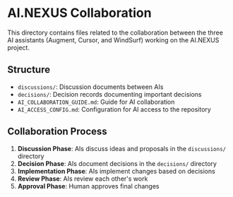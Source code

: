 # AI.NEXUS Collaboration

This directory contains files related to the collaboration between the three AI assistants (Augment, Cursor, and WindSurf) working on the AI.NEXUS project.

## Structure

- `discussions/`: Discussion documents between AIs
- `decisions/`: Decision records documenting important decisions
- `AI_COLLABORATION_GUIDE.md`: Guide for AI collaboration
- `AI_ACCESS_CONFIG.md`: Configuration for AI access to the repository

## Collaboration Process

1. **Discussion Phase**: AIs discuss ideas and proposals in the `discussions/` directory
2. **Decision Phase**: AIs document decisions in the `decisions/` directory
3. **Implementation Phase**: AIs implement changes based on decisions
4. **Review Phase**: AIs review each other's work
5. **Approval Phase**: Human approves final changes
